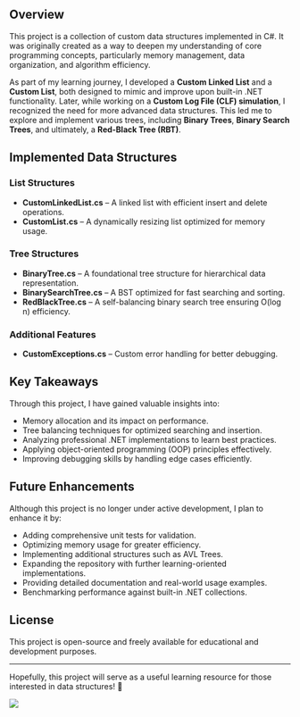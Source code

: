 <h2>Overview</h2>
<p>This project is a collection of custom data structures implemented in C#. It was originally created as a way to deepen my understanding of core programming concepts, particularly memory management, data organization, and algorithm efficiency.</p>

<p>As part of my learning journey, I developed a <strong>Custom Linked List</strong> and a <strong>Custom List</strong>, both designed to mimic and improve upon built-in .NET functionality. Later, while working on a <strong>Custom Log File (CLF) simulation</strong>, I recognized the need for more advanced data structures. This led me to explore and implement various trees, including <strong>Binary Trees</strong>, <strong>Binary Search Trees</strong>, and ultimately, a <strong>Red-Black Tree (RBT)</strong>.</p>

<h2>Implemented Data Structures</h2>
<h3>List Structures</h3>
<ul>
    <li><strong>CustomLinkedList.cs</strong> – A linked list with efficient insert and delete operations.</li>
    <li><strong>CustomList.cs</strong> – A dynamically resizing list optimized for memory usage.</li>
</ul>

<h3>Tree Structures</h3>
<ul>
    <li><strong>BinaryTree.cs</strong> – A foundational tree structure for hierarchical data representation.</li>
    <li><strong>BinarySearchTree.cs</strong> – A BST optimized for fast searching and sorting.</li>
    <li><strong>RedBlackTree.cs</strong> – A self-balancing binary search tree ensuring O(log n) efficiency.</li>
</ul>

<h3>Additional Features</h3>
<ul>
    <li><strong>CustomExceptions.cs</strong> – Custom error handling for better debugging.</li>
</ul>

<h2>Key Takeaways</h2>
<p>Through this project, I have gained valuable insights into:</p>
<ul>
    <li>Memory allocation and its impact on performance.</li>
    <li>Tree balancing techniques for optimized searching and insertion.</li>
    <li>Analyzing professional .NET implementations to learn best practices.</li>
    <li>Applying object-oriented programming (OOP) principles effectively.</li>
    <li>Improving debugging skills by handling edge cases efficiently.</li>
</ul>

<h2>Future Enhancements</h2>
<p>Although this project is no longer under active development, I plan to enhance it by:</p>
<ul>
    <li>Adding comprehensive unit tests for validation.</li>
    <li>Optimizing memory usage for greater efficiency.</li>
    <li>Implementing additional structures such as AVL Trees.</li>
    <li>Expanding the repository with further learning-oriented implementations.</li>
    <li>Providing detailed documentation and real-world usage examples.</li>
    <li>Benchmarking performance against built-in .NET collections.</li>
</ul>

<h2>License</h2>
<p>This project is open-source and freely available for educational and development purposes.</p>

<hr>
<p>Hopefully, this project will serve as a useful learning resource for those interested in data structures! 🚀</p>

﻿<img src="https://github.com/0xD4nny/Datastructures/releases/download/v1.0.0/DatastructuresNew.png" style="max-width:100%; height:auto;">
